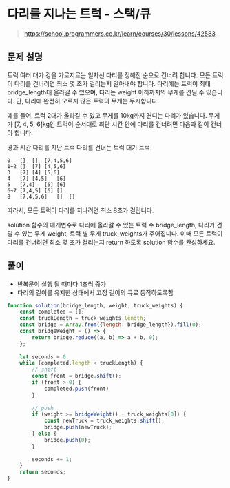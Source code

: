 # 다리를 지나는 트럭 - 스택/큐
> https://school.programmers.co.kr/learn/courses/30/lessons/42583

## 문제 설명
트럭 여러 대가 강을 가로지르는 일차선 다리를 정해진 순으로 건너려 합니다. 모든 트럭이 다리를 건너려면 최소 몇 초가 걸리는지 알아내야 합니다. 다리에는 트럭이 최대 bridge_length대 올라갈 수 있으며, 다리는 weight 이하까지의 무게를 견딜 수 있습니다. 단, 다리에 완전히 오르지 않은 트럭의 무게는 무시합니다.

예를 들어, 트럭 2대가 올라갈 수 있고 무게를 10kg까지 견디는 다리가 있습니다. 무게가 [7, 4, 5, 6]kg인 트럭이 순서대로 최단 시간 안에 다리를 건너려면 다음과 같이 건너야 합니다.

경과 시간	다리를 지난 트럭	다리를 건너는 트럭	대기 트럭
```
0	[]	[]	[7,4,5,6]
1~2	[]	[7]	[4,5,6]
3	[7]	[4]	[5,6]
4	[7]	[4,5]	[6]
5	[7,4]	[5]	[6]
6~7	[7,4,5]	[6]	[]
8	[7,4,5,6]	[]	[]
```
따라서, 모든 트럭이 다리를 지나려면 최소 8초가 걸립니다.

solution 함수의 매개변수로 다리에 올라갈 수 있는 트럭 수 bridge_length, 다리가 견딜 수 있는 무게 weight, 트럭 별 무게 truck_weights가 주어집니다. 이때 모든 트럭이 다리를 건너려면 최소 몇 초가 걸리는지 return 하도록 solution 함수를 완성하세요.

## 풀이
- 반복문이 실행 될 때마다 1초씩 증가
- 다리의 길이를 유지한 상태에서 고정 길이의 큐로 동작하도록함
```js
function solution(bridge_length, weight, truck_weights) {
    const completed = [];
    const truckLength = truck_weights.length;
    const bridge = Array.from({length: bridge_length}).fill(0);
    const bridgeWeight = () => {
        return bridge.reduce((a, b) => a + b, 0);
    };
    
    let seconds = 0
    while (completed.length < truckLength) {
        // shift
        const front = bridge.shift();
        if (front > 0) {
            completed.push(front)
        }
        
        // push
        if (weight >= bridgeWeight() + truck_weights[0]) {
            const newTruck = truck_weights.shift();
            bridge.push(newTruck);
        } else {
            bridge.push(0);
        }
        
        seconds += 1;
    }
    return seconds;
}
```
